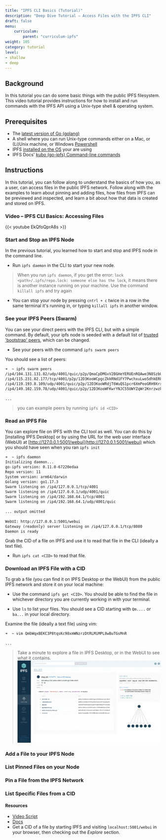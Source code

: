 ```yaml
---
title: "IPFS CLI Basics (Tutorial)"
description: "Deep Dive Tutorial – Access Files with the IPFS CLI"
draft: false
menu:
    curriculum:
        parent: "curriculum-ipfs"
weight: 105
category: tutorial
level:
- shallow
- deep
---
```


## Background
In this tutorial you can do some basic things with the public IPFS filesystem. This video tutorial provides instructions for how to install and run commands with the IPFS API using a Unix-type shell & operating system.

## Prerequisites
* The [latest version of Go (golang)](https://go.dev/doc/install)
* A shell where you can run Unix-type commands either on a Mac, or (Li)Unix machine, or Windows [Powershell](https://docs.microsoft.com/en-us/powershell/scripting/install/installing-powershell-on-windows?view=powershell-7.2)
* IPFS [installed on the OS](https://docs.ipfs.tech/install/ipfs-desktop/#install-instructions) your are using
* IPFS Docs' [kubo (go-ipfs) Command-line commands](https://docs.ipfs.tech/reference/kubo/cli/#ipfs)


## Instructions

In this tutorial, you can follow along to understand the basics of how you, as a user, can access files in the public IPFS network. Follow along with the examples to learn about pinning and adding files, how files from IPFS can be previewed and inspected, and learn a bit about how that data is created and stored on IPFS.

### Video – IPFS CLI Basics: Accessing Files

{{< youtube EkQfoQprA8s >}}

### Start and Stop an IPFS Node
In the previous tutorial, you learned how to start and stop and IPFS node in the command line.

* Run `ipfs daemon` in the CLI to start your new node.

>  When you run `ipfs daemon`, if you get the error: `lock <path>/.ipfs/repo.lock: someone else has the lock`, it means there is another instance running on your machine. Use the command `killall ipfs` and try again



* You can stop your node by pressing `cntrl + c` twice in a row in the same terminal it's running in, or typing `killall ipfs` in another window.

### See your IPFS Peers (Swarm)

You can see your direct peers with the IPFS CLI, but with a simple command. By default, your ipfs node is seeded with a default list of [trusted 'bootstrap' peers](https://docs.ipfs.tech/how-to/modify-bootstrap-list/), which can be changed.

* See your peers with the command `ipfs swarm peers`

You should see a list of peers:

```
➜  ~ ipfs swarm peers
/ip4/104.131.131.82/udp/4001/quic/p2p/QmaCpDMGvV2BGHeYERUEnRQAwe3N8SzbUtfsmvsqQLuvuJ
/ip4/115.231.82.177/tcp/4001/p2p/12D3KooWCpgcZkkRNd1FY7PwchxuLwo5dhkER8EVhzTjBgir49Gz
/ip4/119.193.8.109/udp/4001/quic/p2p/12D3KooWRdjT6WuQS1pcr6XmPeoGRH9XrxxayTV1bXFkv1WQnbd3
/ip4/149.102.159.78/udp/4001/quic/p2p/12D3KooWFKwrYNJC55UWYZqWr2Knrzwzky25LVn3BuUyaiaHwU3n

...
```

> you can example peers by running `ipfs id <CID>`

### Read an IPFS File
You can explore file on IPFS with the CLI tool as well. You can do this by [installing IPFS Desktop] or by using the URL for the web user interface (WebUI) at [http://127.0.0.1:5001/webui](http://127.0.0.1:5001/webui) which you should have seen when you ran `ipfs init`

```
➜  ~ ipfs daemon
Initializing daemon...
go-ipfs version: 0.11.0-67220edaa
Repo version: 11
System version: arm64/darwin
Golang version: go1.17.3
Swarm listening on /ip4/127.0.0.1/tcp/4001
Swarm listening on /ip4/127.0.0.1/udp/4001/quic
Swarm listening on /ip4/192.168.64.1/tcp/4001
Swarm listening on /ip4/192.168.64.1/udp/4001/quic

... output omitted

WebUI: http://127.0.0.1:5001/webui
Gateway (readonly) server listening on /ip4/127.0.0.1/tcp/8080
Daemon is ready
```

Grab the CID of a file on IPFS and use it to read that file in the CLI (ideally a text file).

* Run `ipfs cat <CID>` to read that file.

### Download an IPFS File with a CID
To grab a file (you can find it on IPFS Desktop or the WebUI) from the public IPFS network and store it on your local machine:

* Use the command `ipfs get <CID>`. You should be able to find the file in whichever directory you are currently working in with your terminal.

* Use `ls` to list your files. You should see a CID starting with `Qm....` or `ba...` in your local directory.

Examine the file (ideally a text file) using vim:

```
➜  ~ vim QmbWqxBEKC3P8tqsKc98xmWNzrzDtRLMiMPL8wBuTGsMnR

...

```

> Take a minute to explore a file in IPFS Desktop, or in the WebUI to see what it contains. ![Webui](ipfs-webui.png)

### Add a File to your IPFS Node


### List Pinned Files on your Node

### Pin a File from the IPFS Network

### List Specific Files from a CID

#### Resources
* [Video Script](https://www.notion.so/protocollabs/Script-IPFS-Basics-Working-with-Files-in-IPFS-4102dc71f5dc4bf49b274bdfcee4c162)
* [Docs](https://docs.ipfs.io/how-to/command-line-quick-start/#take-your-node-online)
* Get a CID of a file by starting IPFS and visiting `localhost:5001/webui` in your browser, then checking out the _Explore_ section.
